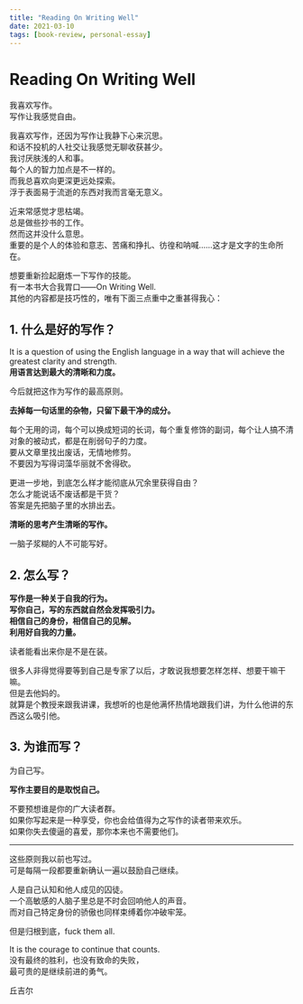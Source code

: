 ```yaml
---
title: "Reading On Writing Well"
date: 2021-03-10
tags: [book-review, personal-essay]
---
```


# Reading On Writing Well

我喜欢写作。  
写作让我感觉自由。

我喜欢写作，还因为写作让我静下心来沉思。  
和话不投机的人社交让我感觉无聊收获甚少。  
我讨厌肤浅的人和事。  
每个人的智力加点是不一样的。  
而我总喜欢向更深更远处探索。  
浮于表面易于流逝的东西对我而言毫无意义。

近来常感觉才思枯竭。  
总是做些抄书的工作。  
然而这并没什么意思。  
重要的是个人的体验和意志、苦痛和挣扎、彷徨和呐喊……这才是文字的生命所在。

想要重新捡起磨炼一下写作的技能。  
有一本书大合我胃口——On Writing Well.  
其他的内容都是技巧性的，唯有下面三点重中之重甚得我心：
## 1. 什么是好的写作？

It is a question of using the English language in a way that will achieve the greatest clarity and strength.  
**用语言达到最大的清晰和力度。**

今后就把这作为写作的最高原则。

**去掉每一句话里的杂物，只留下最干净的成分。**

每个无用的词，每个可以换成短词的长词，每个重复修饰的副词，每个让人搞不清对象的被动式，都是在削弱句子的力度。  
要从文章里找出废话，无情地修剪。  
不要因为写得词藻华丽就不舍得砍。

更进一步地，到底怎么样才能彻底从冗余里获得自由？  
怎么才能说话不废话都是干货？  
答案是先把脑子里的水排出去。

**清晰的思考产生清晰的写作。**

一脑子浆糊的人不可能写好。
## 2. 怎么写？

**写作是一种关于自我的行为。**  
**写你自己，写的东西就自然会发挥吸引力。**  
**相信自己的身份，相信自己的见解。**  
**利用好自我的力量。**

读者能看出来你是不是在装。

很多人非得觉得要等到自己是专家了以后，才敢说我想要怎样怎样、想要干嘛干嘛。  
但是去他妈的。  
就算是个教授来跟我讲课，我想听的也是他满怀热情地跟我们讲，为什么他讲的东西这么吸引他。
## 3. 为谁而写？

为自己写。

**写作主要目的是取悦自己。**

不要预想谁是你的广大读者群。  
如果你写起来是一种享受，你也会给值得为之写作的读者带来欢乐。  
如果你失去傻逼的喜爱，那你本来也不需要他们。

---

这些原则我以前也写过。  
可是每隔一段都要重新确认一遍以鼓励自己继续。

人是自己认知和他人成见的囚徒。  
一个高敏感的人脑子里总是不时会回响他人的声音。  
而对自己特定身份的骄傲也同样束缚着你冲破牢笼。

但是归根到底，fuck them all.

It is the courage to continue that counts.  
没有最终的胜利，也没有致命的失败，  
最可贵的是继续前进的勇气。

丘吉尔
